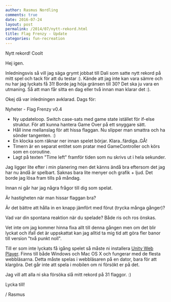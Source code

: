 ```yaml
---
author: Rasmus Nordling
comments: true
date: 2016-07-24
layout: post
permalink: /2014/07/nytt-rekord.html
title: Flag Frenzy - Update
categories: fun-recreation
---
```


Nytt rekord! Coolt

Hej igen.

Inledningsvis så vill jag säga grymt jobbat till Dali som satte nytt rekord på mitt spel och tack för att du testar :). Kände att jag inte kan vara sämre och nu har jag lyckats få 31! Borde jag höja gränsen till 30? Det ska ju vara en utmaning. Så att man får sitta en dag eller två innan man klarar det :).

Okej då var inledningen avklarad. Dags för:

Nyheter - Flag Frenzy v0.4

- Ny updateloop. Switch case-sats med game state istället för if-else struktur. För att kunna hantera Game Over på ett snyggare sätt.
- Håll inne mellanslag för att hissa flaggan. Nu slipper man smattra och ha sönder tangenten. :)
- En klocka som räknar ner innan spelet börjar. Klara..färdiga..GÅ!
- Timern är en separat entitet som pratar med GameController och körs som en coroutine.
- Lagt på texten "Time left" framför tiden som nu skrivs ut i hela sekunder.

Jag ligger lite efter i min planering men det känns ändå bra eftersom det jag har nu ändå är spelbart. Saknas bara lite menyer och grafik + ljud. Det borde jag lösa fram tills på måndag.  

Innan ni går har jag några frågor till dig som spelat.

Är hastigheten när man hissar flaggan bra?

Är det bättre att hålla in en knapp jämfört med förut (trycka många gånger)?

Vad var din spontana reaktion när du spelade? Både ris och ros önskas.

Vet inte om jag kommer hinna fixa allt till denna gången men om det blir lyckat och ifall det är uppskattat kan jag alltid ta mig tid att göra fler banor till version "två punkt noll".

Till er som inte lyckats få igång spelet så måste ni installera [Unity Web Player](http://unity3d.com/webplayer). Finns till både Windows och Mac OS X och fungerar med de flesta webbläsarna. Detta måste spelas i webbläsaren på en dator, bara för att klargöra. Det går inte att spela i mobilen om ni försökt er på det.

Jag vill att alla ni ska försöka slå mitt rekord på 31 flaggor. :)

Lycka till!

/ Rasmus